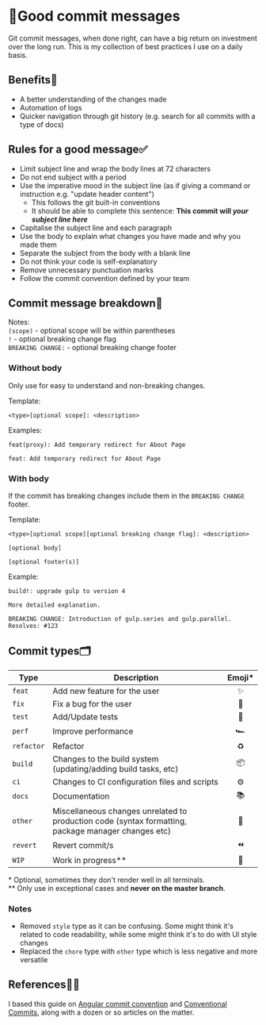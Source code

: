 # 📝Good commit messages

Git commit messages, when done right, can have a big return on investment over the long run. This is my collection of best practices I use on a daily basis.
## Benefits💪
- A better understanding of the changes made
- Automation of logs
- Quicker navigation through git history (e.g. search for all commits with a type of docs)

## Rules for a good message‍✅
- Limit subject line and wrap the body lines at 72 characters
- Do not end subject with a period
- Use the imperative mood in the subject line (as if giving a command or instruction e.g. "update header content")
    - This follows the git built-in conventions
    - It should be able to complete this sentence: **This commit will _your subject line here_**
- Capitalise the subject line and each paragraph
- Use the body to explain what changes you have made and why you made them
- Separate the subject from the body with a blank line
- Do not think your code is self-explanatory
- Remove unnecessary punctuation marks
- Follow the commit convention defined by your team

## Commit message breakdown🧰
Notes:<br />
`(scope)` - optional scope will be within parentheses<br />
`!` - optional breaking change flag<br />
`BREAKING CHANGE:` - optional breaking change footer

### Without body
Only use for easy to understand and non-breaking changes.

Template:<br />
```
<type>[optional scope]: <description>
```
Examples:
```
feat(proxy): Add temporary redirect for About Page
```
```
feat: Add temporary redirect for About Page
```
### With body
If the commit has breaking changes include them in the `BREAKING CHANGE` footer.

Template:
```
<type>[optional scope][optional breaking change flag]: <description>

[optional body]

[optional footer(s)]
```
Example:
```
build!: upgrade gulp to version 4

More detailed explanation.

BREAKING CHANGE: Introduction of gulp.series and gulp.parallel.
Resolves: #123 
```
## Commit types🗂

| Type       | Description                                                                  | Emoji* |
|------------|------------------------------------------------------------------------------|:------:|
| `feat`     | Add new feature for the user                                              |✨      |
| `fix`      | Fix a bug for the user                                                    |🐛      |
| `test`     | Add/Update tests                                                        |🔬      |
| `perf`     | Improve performance                                                        |🏎      |
| `refactor` | Refactor                                                                  |♻       |
| `build`    | Changes to the build system (updating/adding build tasks, etc)      |📦      |
| `ci`       | Changes to CI configuration files and scripts                                |⚙       |
| `docs`     | Documentation                                                                |📚      |
| `other`    | Miscellaneous changes unrelated to production code (syntax formatting, package manager changes etc) |🧰      |
| `revert`   | Revert commit/s                                                           |⏪      |
| `WIP`      | Work in progress**      |🚧      |

\* Optional, sometimes they don't render well in all terminals.<br />
\** Only use in exceptional cases and **never on the master branch**.

### Notes
- Removed `style` type as it can be confusing. Some might think it's related to code readability, while some might think it's to do with UI style changes
- Replaced the `chore` type with `other` type which is less negative and more versatile
## References👨‍🏫
I based this guide on [Angular commit convention](https://docs.google.com/document/d/1QrDFcIiPjSLDn3EL15IJygNPiHORgU1_OOAqWjiDU5Y/edit) and [Conventional Commits](https://www.conventionalcommits.org/en/v1.0.0/), along with a dozen or so articles on the matter.